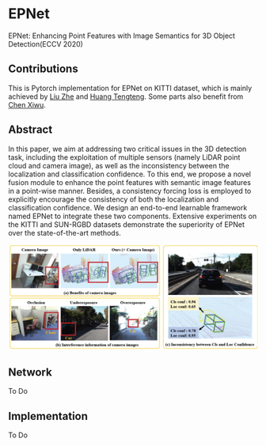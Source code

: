 # EPNet
EPNet: Enhancing Point Features with Image Semantics for 3D Object Detection(ECCV 2020)

## Contributions
This is Pytorch implementation for EPNet on KITTI dataset, which  is mainly achieved by  [Liu Zhe](https://github.com/happinesslz) and [Huang Tengteng](https://github.com/tengteng95). Some parts also benefit from [Chen Xiwu](https://github.com/XiwuChen).

## Abstract
In this paper, we aim at addressing two critical issues in the 3D detection task, including the exploitation of multiple sensors (namely LiDAR point cloud and camera image), as well as the inconsistency between the localization and classification confidence. To this end, we propose a novel fusion module to enhance the point features with semantic image features in a point-wise manner. Besides, a consistency forcing loss
is employed to explicitly encourage the consistency of both the localization and classification confidence. We design an end-to-end learnable framework named EPNet to integrate these two components. Extensive
experiments on the KITTI and SUN-RGBD datasets demonstrate the superiority of EPNet over the state-of-the-art methods.

![image](img/1.jpg)

## Network
To Do

## Implementation
To Do







